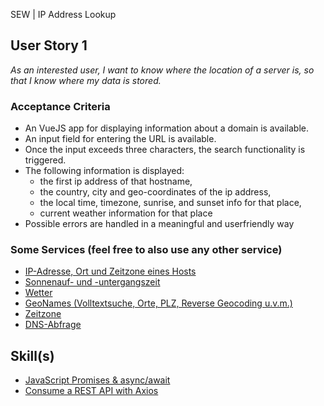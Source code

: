 SEW | IP Address Lookup

## User Story 1
*As an interested user, I want to know where the location of a server is, so that I know where my data is stored.*

### Acceptance Criteria
- An VueJS app for displaying information about a domain is available.
- An input field for entering the URL is available.
- Once the input exceeds three characters, the search functionality is triggered.
- The following information is displayed:
  - the first ip address of that hostname,
  - the country, city and geo-coordinates of the ip address,
  - the local time, timezone, sunrise, and sunset info for that place,
  - current weather information for that place
- Possible errors are handled in a meaningful and userfriendly way

### Some Services (feel free to also use any other service)
- [IP-Adresse, Ort und Zeitzone eines Hosts](https://ip-api.com/docs/api:json)
- [Sonnenauf- und -untergangszeit](https://sunrise-sunset.org/api)
- [Wetter](https://open-meteo.com/)
- [GeoNames (Volltextsuche, Orte, PLZ, Reverse Geocoding u.v.m.)](http://www.geonames.org/export/)
- [Zeitzone](https://timezonedb.com/api)
- [DNS-Abfrage](http://www.dns-lg.com/documentation/)

## Skill(s)
- [JavaScript Promises & async/await](https://my.skilldisplay.eu/en/skill/2990/0)
- [Consume a REST API with Axios](https://my.skilldisplay.eu/en/skill/1693/0)

